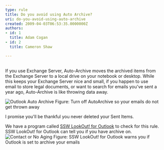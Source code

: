 ```yaml
---
type: rule
title: Do you avoid using Auto Archive?
uri: do-you-avoid-using-auto-archive
created: 2009-04-03T06:53:35.0000000Z
authors:
- id: 1
  title: Adam Cogan
- id: 2
  title: Cameron Shaw

---
```




<span class='intro'>   <br>
If you use Exchange Server, Auto-Archive moves the archived items from the Exchange Server to a local drive on your notebook or desktop. While this keeps your Exchange Server nice and small, if you happen to use email&#160;to store&#160;legal documents, or want to search for emails you've sent a year ago, Auto-Archive is like throwing data away.
 </span>

  <img src="/Communication/RulesToBetterEmail/PublishingImages/OutlookAutoArchive.gif" alt="Outlook Auto Archive" class="ms-rteCustom-ImageArea" /> <span class="ms-rteCustom-FigureNormal">Figure&#58; Turn off AutoArchive so your emails do not get thrown away</span>
<p>I promise you'll be thankful you never deleted your Sent Items. </p>
<div class="ms-rteCustom-YellowBorderBox">We have a program called <a href="http&#58;//www.ssw.com.au/ssw/LookOut/">SSW LookOut! for Outlook</a> to check for this rule. <br>
SSW LookOut! for Outlook can tell you if you have archive on.<br>
<img src="/Communication/RulesToBetterEmail/PublishingImages/ContactorNoAging.JPG" alt="Contact or No Aging" class="ms-rteCustom-ImageArea" /> <span class="ms-rteCustom-FigureNormal">Figure&#58; SSW LookOut! for Outlook warns you if Outlook is set to archive your emails</span></div>



